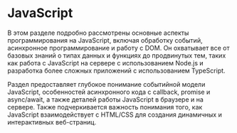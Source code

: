 # JavaScript

В этом разделе подробно рассмотрены основные аспекты программирования на JavaScript, включая обработку событий, асинхронное программирование и работу с DOM. Он охватывает все от базовых знаний о типах данных и функциях до продвинутых тем, таких как работа с JavaScript на сервере с использованием Node.js и разработка более сложных приложений с использованием TypeScript.

Раздел предоставляет глубокое понимание событийной модели JavaScript, особенностей асинхронного кода с callback, promise и async/await, а также деталей работы JavaScript в браузере и на сервере. Также подчеркивается важность понимания того, как JavaScript взаимодействует с HTML/CSS для создания динамичных и интерактивных веб-страниц.